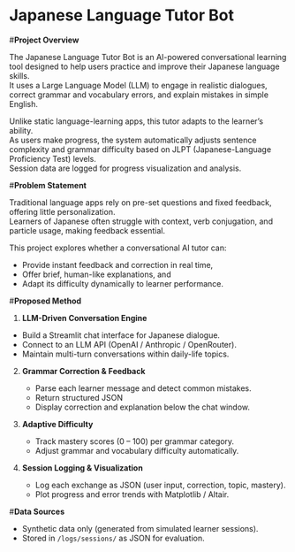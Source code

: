 # Japanese Language Tutor Bot

#**Project Overview**

  The Japanese Language Tutor Bot is an AI-powered conversational learning tool designed to help users practice and improve their Japanese language skills.  
It uses a Large Language Model (LLM) to engage in realistic dialogues, correct grammar and vocabulary errors, and explain mistakes in simple English.  

Unlike static language-learning apps, this tutor adapts to the learner’s ability.  
As users make progress, the system automatically adjusts sentence complexity and grammar difficulty based on JLPT (Japanese-Language Proficiency Test) levels.  
Session data are logged for progress visualization and analysis.

#**Problem Statement**

 Traditional language apps rely on pre-set questions and fixed feedback, offering little personalization.  
Learners of Japanese often struggle with context, verb conjugation, and particle usage, making feedback essential.

This project explores whether a conversational AI tutor can:
- Provide instant feedback and correction in real time,  
- Offer brief, human-like explanations, and  
- Adapt its difficulty dynamically to learner performance.  

#**Proposed Method**

 1. **LLM-Driven Conversation Engine**  
   - Build a Streamlit chat interface for Japanese dialogue.  
   - Connect to an LLM API (OpenAI / Anthropic / OpenRouter).  
   - Maintain multi-turn conversations within daily-life topics.

2. **Grammar Correction & Feedback**  
   - Parse each learner message and detect common mistakes.  
   - Return structured JSON
   - Display correction and explanation below the chat window.

3. **Adaptive Difficulty**  
   - Track mastery scores (0 – 100) per grammar category.    
   - Adjust grammar and vocabulary difficulty automatically.

4. **Session Logging & Visualization**  
   - Log each exchange as JSON (user input, correction, topic, mastery).  
   - Plot progress and error trends with Matplotlib / Altair.

#**Data Sources**

- Synthetic data only (generated from simulated learner sessions).  
- Stored in `/logs/sessions/` as JSON for evaluation. 
